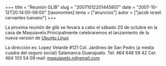 +++
title = "Reunión GLIB"
slug = "20071012201445807"
date = "2007-10-12T20:14:00-06:00"
[taxonomies]
tema = ["anuncios"]
autor = ["jacob israel cervantes luevano"]
+++

La proxima reunión de glib se llevara a cabo el sábado 20 de octubre en
la casa de Maquiavelo.Principalmente celebraremos el lanzamiento de la
nueva versión de [Ubuntu Linux](http://www.ubuntu.com/)

La dirección es:
Lopez Velarde #121 Col. Jardines de San Pedro (a media cuadra del seguro
social)
Salamanca Guanajuato.
Tel: 464 648 59 42
Cel: 464 103 54 09
mail: maquiavelo.n@gmail.com
